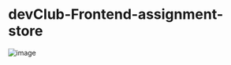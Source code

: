 # devClub-Frontend-assignment-store
![image](https://user-images.githubusercontent.com/93585090/210137362-acfa41a2-b162-4ca9-886f-0ff8e000fe0d.png)
